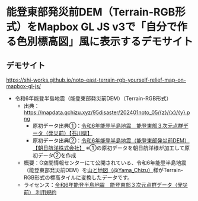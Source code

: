 # 能登東部発災前DEM（Terrain-RGB形式）をMapbox GL JS v3で「自分で作る色別標高図」風に表示するデモサイト
## デモサイト
https://shi-works.github.io/noto-east-terrain-rgb-yourself-relief-map-on-mapbox-gl-js/

- 令和6年能登半島地震（能登東部発災前DEM）（Terrain-RGB形式）
    - 出典：https://mapdata.qchizu.xyz/95disaster/202401noto_05/{z}/{x}/{y}.png
        - 原初データ出典①：[令和6年能登半島地震　能登東部３次元点群データ（発災前）【石川県】](https://www.geospatial.jp/ckan/dataset/2024-notoeast-pc)
        - 原初データ出典②：[令和6年能登半島地震（能登東部発災前DEM）【朝日航洋株式会社】](https://www.geospatial.jp/ckan/dataset/aac-disaster-20240101-dem)
          ※①の原初データを朝日航洋様が加工して原初データ②を作成
    - 概要：G空間情報センターにて公開されている、令和6年能登半島地震（能登東部発災前DEM）を[山と地図（@Yama_Chizu）](https://twitter.com/Yama_Chizu)様がTerrain-RGB形式の標高タイルに変換したデータです。
    - ライセンス：[令和6年能登半島地震　能登東部３次元点群データ（発災前） 利用規約](https://www.geospatial.jp/ckan/dataset/2024-notoeast-pc/resource/2a14fee7-947e-4aa1-ab7f-45399fdd34a3)
